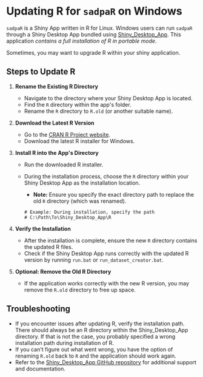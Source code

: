 # Updating R for `sadpaR` on Windows

`sadpaR` is a Shiny App written in R for Linux. Windows users can run `sadpaR` through a Shiny Desktop App bundled using [Shiny_Desktop_App](https://github.com/derryleng/Shiny_Desktop_App). This application _contains a full installation of R in portable mode_.

Sometimes, you may want to upgrade R within your shiny application.

## Steps to Update R

1. **Rename the Existing R Directory**
   - Navigate to the directory where your Shiny Desktop App is located.
   - Find the `R` directory within the app's folder.
   - Rename the `R` directory to `R.old` (or another suitable name).

2. **Download the Latest R Version**
   - Go to the [CRAN R Project website](https://cran.r-project.org/bin/windows/base/).
   - Download the latest R installer for Windows.

3. **Install R into the App's Directory**
   - Run the downloaded R installer.
   - During the installation process, choose the `R` directory within your Shiny Desktop App as the installation location.
     - **Note:** Ensure you specify the exact directory path to replace the old `R` directory (which was renamed).

     ```
     # Example: During installation, specify the path
     # C:\Path\To\Shiny_Desktop_App\R
     ```

4. **Verify the Installation**
   - After the installation is complete, ensure the new `R` directory contains the updated R files.
   - Check if the Shiny Desktop App runs correctly with the updated R version by running `run.bat` or `run_dataset_creator.bat`.

5. **Optional: Remove the Old R Directory**
   - If the application works correctly with the new R version, you may remove the `R.old` directory to free up space.

## Troubleshooting

- If you encounter issues after updating R, verify the installation path. There should always be an R directory within the Shiny_Desktop_App directory. If that is not the case, you probably specified a wrong installation path during installation of R.
- If you can't figure out what went wrong, you have the option of renaming `R.old` back to `R` and the application should work again.
- Refer to the [Shiny_Desktop_App GitHub repository](https://github.com/derryleng/Shiny_Desktop_App) for additional support and documentation.
